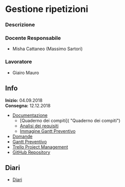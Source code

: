 # Gestione ripetizioni
### Descrizione

### Docente Responsabile
* Misha Cattaneo (Massimo Sartori)
### Lavoratore
* Giairo Mauro
## Info
**Inizio:** 04.09.2018  
**Consegna:** 12.12.2018
* [Documentazione](https://github.com/giairomauro/GestioneRipetizioni/tree/master/Documentazione "Cartella documentazione")
  + [Quaderno dei compiti]( "Quaderno dei compiti")
  + [Analisi dei requisiti](https://github.com/giairomauro/GestioneRipetizioni/blob/master/Documentazione/Analisi%20dei%20requisiti.docx "Analisi dei requisiti")
  + [Immagine Gantt Preventivo](https://github.com/giairomauro/GestioneRipetizioni/blob/master/Documentazione/GanttPreventivo.JPG "Gantt Preventivo")
* [Domande](https://github.com/giairomauro/GestioneRipetizioni/blob/master/Domande.docx "Domande")
* [Gantt Preventivo](https://github.com/giairomauro/GestioneRipetizioni/blob/master/GanttPreventivo.gan "Gantt Preventivo")
* [Trello Project Management](https://trello.com/b/G0tybkpC/gestione-ripetizioni "Trello")
* [GitHub Repository](https://github.com/giairomauro/GestioneRipetizioni "GitHub Progetto")
## Diari
* [Diari](https://github.com/giairomauro/GestioneRipetizioni/tree/master/Diari "Diari")
